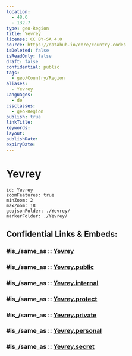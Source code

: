 ```yaml
---
location:
  - 48.6
  - 132.7
type: geo-Region
title: Yevrey
license: CC BY-SA 4.0
source: https://datahub.io/core/country-codes
isDeleted: false
isReadOnly: false
draft: false
confidential: public
tags:
  - geo/Country/Region
aliases:
  - Yevrey
Languages:
  - de
cssclasses:
  - geo-Region
publish: true
linkTitle:
keywords:
layout:
publishDate:
expiryDate:
---
```


# Yevrey

```leaflet
id: Yevrey
zoomFeatures: true 
minZoom: 2 
maxZoom: 18
geojsonFolder: ./Yevrey/
markerFolder: ./Yevrey/
```


## Confidential Links & Embeds: 

### #is_/same_as :: [Yevrey](/_Standards/Earth/Continent/Asia/Asia~North/Asia~NorthEast/Yevrey.md) 

### #is_/same_as :: [Yevrey.public](/_public/Earth/Continent/Asia/Asia~North/Asia~NorthEast/Yevrey.public.md) 

### #is_/same_as :: [Yevrey.internal](/_internal/Earth/Continent/Asia/Asia~North/Asia~NorthEast/Yevrey.internal.md) 

### #is_/same_as :: [Yevrey.protect](/_protect/Earth/Continent/Asia/Asia~North/Asia~NorthEast/Yevrey.protect.md) 

### #is_/same_as :: [Yevrey.private](/_private/Earth/Continent/Asia/Asia~North/Asia~NorthEast/Yevrey.private.md) 

### #is_/same_as :: [Yevrey.personal](/_personal/Earth/Continent/Asia/Asia~North/Asia~NorthEast/Yevrey.personal.md) 

### #is_/same_as :: [Yevrey.secret](/_secret/Earth/Continent/Asia/Asia~North/Asia~NorthEast/Yevrey.secret.md)

